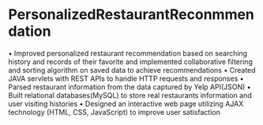 # PersonalizedRestaurantReconmmendation
•	Improved personalized restaurant recommendation based on searching history and records of their favorite and implemented collaborative filtering and sorting algorithm on saved data to achieve recommendations
•	Created JAVA servlets with REST APIs to handle HTTP requests and responses
•	Parsed restaurant information from the data captured by Yelp API(JSON)
•	Built relational databases(MySQL) to store real restaurants information and user visiting histories
•	Designed an interactive web page utilizing AJAX technology (HTML, CSS, JavaScript) to improve user satisfaction
